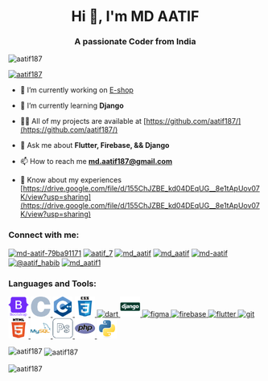 <h1 align="center">Hi 👋, I'm MD AATIF</h1>
<h3 align="center">A passionate Coder from India</h3>

<p align="left"> <img src="https://komarev.com/ghpvc/?username=aatif187&label=Profile%20views&color=0e75b6&style=flat" alt="aatif187" /> </p>

<p align="left"> <a href="https://github.com/ryo-ma/github-profile-trophy"><img src="https://github-profile-trophy.vercel.app/?username=aatif187" alt="aatif187" /></a> </p>

- 🔭 I’m currently working on [E-shop](https://github.com/aatif187/E-Shop)

- 🌱 I’m currently learning **Django**

- 👨‍💻 All of my projects are available at [https://github.com/aatif187/](https://github.com/aatif187/)

- 💬 Ask me about **Flutter, Firebase, && Django**

- 📫 How to reach me **md.aatif187@gmail.com**

- 📄 Know about my experiences [https://drive.google.com/file/d/155ChJZBE_kd04DEqUG__8e1tApUov07K/view?usp=sharing](https://drive.google.com/file/d/155ChJZBE_kd04DEqUG__8e1tApUov07K/view?usp=sharing)

<h3 align="left">Connect with me:</h3>
<p align="left">
<a href="https://linkedin.com/in/md-aatif-79ba91171" target="blank"><img align="center" src="https://cdn.jsdelivr.net/npm/simple-icons@3.0.1/icons/linkedin.svg" alt="md-aatif-79ba91171" height="30" width="40" /></a>
<a href="https://www.codechef.com/users/aatif_7" target="blank"><img align="center" src="https://cdn.jsdelivr.net/npm/simple-icons@3.1.0/icons/codechef.svg" alt="aatif_7" height="30" width="40" /></a>
<a href="https://www.hackerrank.com/md_aatif" target="blank"><img align="center" src="https://cdn.jsdelivr.net/npm/simple-icons@3.0.1/icons/hackerrank.svg" alt="md_aatif" height="30" width="40" /></a>
<a href="https://codeforces.com/profile/md_aatif" target="blank"><img align="center" src="https://cdn.jsdelivr.net/npm/simple-icons@3.0.1/icons/codeforces.svg" alt="md_aatif" height="30" width="40" /></a>
<a href="https://www.leetcode.com/md-aatif" target="blank"><img align="center" src="https://cdn.jsdelivr.net/npm/simple-icons@3.0.1/icons/leetcode.svg" alt="md-aatif" height="30" width="40" /></a>
<a href="https://www.hackerearth.com/@aatif_habib" target="blank"><img align="center" src="https://cdn.jsdelivr.net/npm/simple-icons@3.0.1/icons/hackerearth.svg" alt="@aatif_habib" height="30" width="40" /></a>
<a href="https://auth.geeksforgeeks.org/user/md_aatif1" target="blank"><img align="center" src="https://cdn.jsdelivr.net/npm/simple-icons@3.0.1/icons/geeksforgeeks.svg" alt="md_aatif1" height="30" width="40" /></a>
</p>

<h3 align="left">Languages and Tools:</h3>
<p align="left"> <a href="https://getbootstrap.com" target="_blank"> <img src="https://raw.githubusercontent.com/devicons/devicon/master/icons/bootstrap/bootstrap-plain-wordmark.svg" alt="bootstrap" width="40" height="40"/> </a> <a href="https://www.cprogramming.com/" target="_blank"> <img src="https://raw.githubusercontent.com/devicons/devicon/master/icons/c/c-original.svg" alt="c" width="40" height="40"/> </a> <a href="https://www.w3schools.com/cpp/" target="_blank"> <img src="https://raw.githubusercontent.com/devicons/devicon/master/icons/cplusplus/cplusplus-original.svg" alt="cplusplus" width="40" height="40"/> </a> <a href="https://www.w3schools.com/css/" target="_blank"> <img src="https://raw.githubusercontent.com/devicons/devicon/master/icons/css3/css3-original-wordmark.svg" alt="css3" width="40" height="40"/> </a> <a href="https://dart.dev" target="_blank"> <img src="https://www.vectorlogo.zone/logos/dartlang/dartlang-icon.svg" alt="dart" width="40" height="40"/> </a> <a href="https://www.djangoproject.com/" target="_blank"> <img src="https://raw.githubusercontent.com/devicons/devicon/master/icons/django/django-original.svg" alt="django" width="40" height="40"/> </a> <a href="https://www.figma.com/" target="_blank"> <img src="https://www.vectorlogo.zone/logos/figma/figma-icon.svg" alt="figma" width="40" height="40"/> </a> <a href="https://firebase.google.com/" target="_blank"> <img src="https://www.vectorlogo.zone/logos/firebase/firebase-icon.svg" alt="firebase" width="40" height="40"/> </a> <a href="https://flutter.dev" target="_blank"> <img src="https://www.vectorlogo.zone/logos/flutterio/flutterio-icon.svg" alt="flutter" width="40" height="40"/> </a> <a href="https://git-scm.com/" target="_blank"> <img src="https://www.vectorlogo.zone/logos/git-scm/git-scm-icon.svg" alt="git" width="40" height="40"/> </a> <a href="https://www.w3.org/html/" target="_blank"> <img src="https://raw.githubusercontent.com/devicons/devicon/master/icons/html5/html5-original-wordmark.svg" alt="html5" width="40" height="40"/> </a> <a href="https://www.mysql.com/" target="_blank"> <img src="https://raw.githubusercontent.com/devicons/devicon/master/icons/mysql/mysql-original-wordmark.svg" alt="mysql" width="40" height="40"/> </a> <a href="https://www.photoshop.com/en" target="_blank"> <img src="https://raw.githubusercontent.com/devicons/devicon/master/icons/photoshop/photoshop-line.svg" alt="photoshop" width="40" height="40"/> </a> <a href="https://www.php.net" target="_blank"> <img src="https://raw.githubusercontent.com/devicons/devicon/master/icons/php/php-original.svg" alt="php" width="40" height="40"/> </a> <a href="https://www.python.org" target="_blank"> <img src="https://raw.githubusercontent.com/devicons/devicon/master/icons/python/python-original.svg" alt="python" width="40" height="40"/> </a> </p>

<p><img align="left" src="https://github-readme-stats.vercel.app/api/top-langs?username=aatif187&show_icons=true&locale=en&layout=compact" alt="aatif187" /></p>

<p>&nbsp;<img align="center" src="https://github-readme-stats.vercel.app/api?username=aatif187&show_icons=true&locale=en" alt="aatif187" /></p>

<p><img align="center" src="https://github-readme-streak-stats.herokuapp.com/?user=aatif187&" alt="aatif187" /></p>
